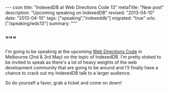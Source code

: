 --- cson
title: "IndexedDB at Web Directions Code 13"
metaTitle: "New post"
description: "Upcoming speaking on IndexedDB"
revised: "2013-04-10"
date: "2013-04-10"
tags: ["speaking","indexeddb"]
migrated: "true"
urls: ["/speaking/wdc13"]
summary: """

"""
---
I'm going to be speaking at the upcoming [Web Directions Code](http://code13.webdirections.org/#AaronPowell) in Melbourne (2nd & 3rd May) on the topic of IndexedDB. I'm pretty stoked to be invited to speak as there's a lot of heavy weights of the web development community that are going to be around and I'll finally have a chance to crack out my IndexedDB talk to a larger audience.

So do yourself a favor, grab a ticket and come on down!